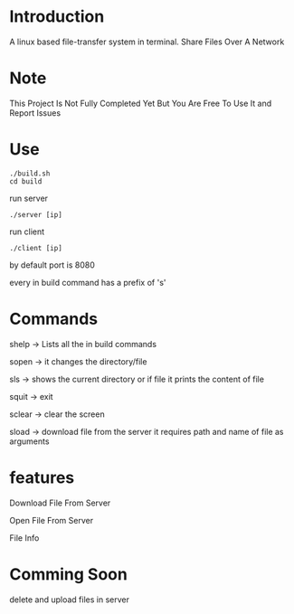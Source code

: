 # Introduction
A linux based file-transfer system in terminal. 
Share Files Over A Network 


# Note
This Project Is Not Fully Completed Yet But You Are Free To Use It and Report Issues


# Use

```
./build.sh
cd build
```
run server 

```./server [ip] ```

run client

```./client [ip]```

by default port is 8080 

every in build command has a prefix of 's'

# Commands

shelp -> Lists all the in build commands 

sopen -> it changes the directory/file

sls -> shows the current directory or if file it prints the content of file

squit -> exit 

sclear -> clear the screen 

sload -> download file from the server it requires path and name of file as  arguments


# features
Download File From Server 

Open File From Server 

File Info 


# Comming Soon 

delete and upload files in server
